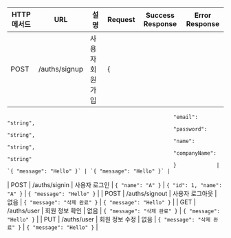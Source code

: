| HTTP 메서드 | URL                | 설명                  | Request        | Success Response        | Error Response        |
|-------------|--------------------|-----------------------|------------------|------------------|------------------|
| POST         | /auths/signup       | 사용자 회원가입   | {
                                                          "email": "string",
                                                          "password": "string",
                                                          "name": "string",
                                                          "companyName": "string"
                                                          }             | `{ "message": "Hello" }` | `{ "message": "Hello" }` |
| POST        | /auths/signin      | 사용자 로그인 | `{ "name": "A" }` | `{ "id": 1, "name": "A" }` | `{ "message": "Hello" }` |
| POST      | /auths/signout | 사용자 로그아웃         | 없음             | `{ "message": "삭제 완료" }` | `{ "message": "Hello" }` |
| GET      | /auths/user | 회원 정보 확인         | 없음             | `{ "message": "삭제 완료" }` | `{ "message": "Hello" }` |
| PUT      | /auths/user | 회원 정보 수정         | 없음             | `{ "message": "삭제 완료" }` | `{ "message": "Hello" }` |
